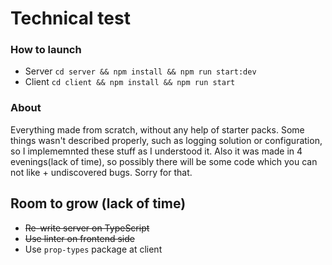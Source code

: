 # Technical test

### How to launch

* Server `cd server && npm install && npm run start:dev`
* Client `cd client && npm install && npm run start`

### About

Everything made from scratch, without any help of starter packs.
Some things wasn't described properly, such as logging solution or configuration, so I implememnted these stuff as I understood it.
Also it was made in 4 evenings(lack of time), so possibly there will be some code which you can not like + undiscovered bugs. Sorry for that.

## Room to grow (lack of time)
* <strike>Re-write server on TypeScript</strike>
* <strike>Use linter on frontend side</strike>
* Use `prop-types` package at client
